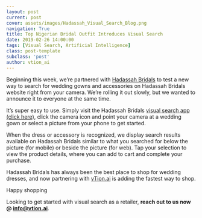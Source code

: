 ```yaml
---
layout: post
current: post
cover: assets/images/Hadassah_Visual_Search_Blog.png
navigation: True
title: Top Nigerian Bridal Outfit Introduces Visual Search
date: 2019-02-26 14:00:00
tags: [Visual Search, Artificial Intelligence]
class: post-template
subclass: 'post'
author: vtion_ai
---
```


Beginning this week, we’re partnered with [Hadassah Bridals](https://hadassahbridals.com.ng) to test a new way to search for wedding gowns and accessories on Hadassah Bridals website right from your camera. We’re rolling it out slowly, but we wanted to announce it to everyone at the same time.

It’s super easy to use. Simply visit the Hadassah Bridals [visual search app (click here)](https://www.hadassahbridals.com.ng/visual-search), click the camera icon and point your camera at a wedding gown or select a picture from your phone to get started.

When the dress or accessory is recognized, we display search results available on Hadassah Bridals similar to what you searched for below the picture (for mobile) or beside the picture (for web). Tap your selection to view the product details, where you can add to cart and complete your purchase.

Hadassah Bridals has always been the best place to shop for wedding dresses, and now partnering with [vTion.ai](https://vtion.ai) is adding the fastest way to shop.

Happy shopping

Looking to get started with visual search as a retailer, **reach out to us now @ info@vtion.ai**.
